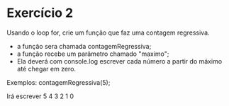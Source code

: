 # Exercício 2

Usando o loop for, crie um função que faz uma contagem regressiva.

- a função sera chamada contagemRegressiva;
- a função recebe um parâmetro chamado "maximo";
- Ela deverá com console.log escrever cada número a partir do máximo até chegar em zero.

Exemplos:
contagemRegressiva(5);

Irá escrever
5
4
3
2
1
0